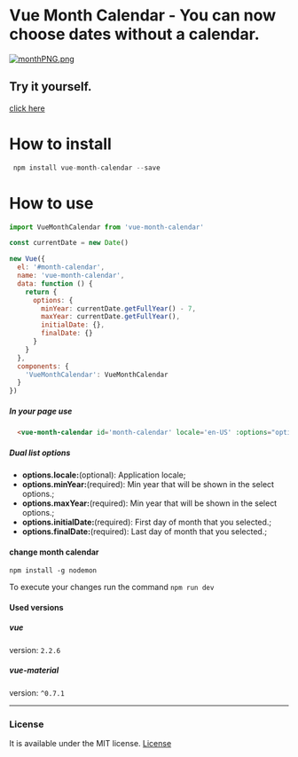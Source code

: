 # Vue Month Calendar - You can now choose dates without a calendar.
[![monthPNG.png](https://i.postimg.cc/65NkJYjY/monthPNG.png)](https://postimg.cc/t72SFtHx)

## Try it yourself.
[click here](https://month-calendar.herokuapp.com)

# How to install
```JavaScript
 npm install vue-month-calendar --save
```

# How to use
```JavaScript
import VueMonthCalendar from 'vue-month-calendar'

const currentDate = new Date()

new Vue({
  el: '#month-calendar',
  name: 'vue-month-calendar',
  data: function () {
    return {
      options: {
        minYear: currentDate.getFullYear() - 7,
        maxYear: currentDate.getFullYear(),
        initialDate: {},
        finalDate: {}
      }
    }
  },
  components: {
    'VueMonthCalendar': VueMonthCalendar
  }
})
```

##### In your page use

```Html
  <vue-month-calendar id='month-calendar' locale='en-US' :options="options"></vue-month-calendar>
```
##### Dual list options

* **options.locale:**(optional): Application locale;
* **options.minYear:**(required): Min year that will be shown in the select options.;
* **options.maxYear:**(required): Min year that will be shown in the select options.;
* **options.initialDate:**(required): First day of month that you selected.;
* **options.finalDate:**(required): Last day of month that you selected.;

#### change month calendar
```
npm install -g nodemon
```
To execute your changes run the command ```npm run dev```

#### Used versions

##### vue 
version: `2.2.6`
##### vue-material
version: `^0.7.1` 
<hr>

### License

It is available under the MIT license.
[License](https://opensource.org/licenses/mit-license.php)
